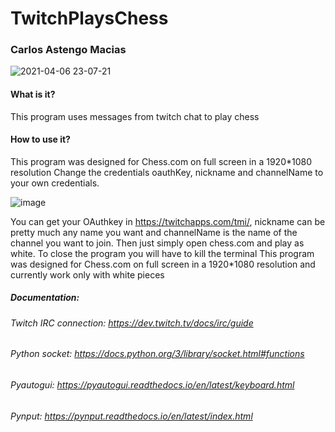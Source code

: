 # TwitchPlaysChess
### Carlos Astengo Macias

![2021-04-06 23-07-21](https://user-images.githubusercontent.com/81842396/113810758-845f6200-9730-11eb-94e3-12823e5dc0d4.gif)

#### What is it?
This program uses messages from twitch chat to play chess
#### How to use it?
This program was designed for Chess.com on full screen in a 1920*1080 resolution
Change the credentials oauthKey, nickname and channelName to your own credentials.

![image](https://user-images.githubusercontent.com/81842396/113790864-f5d6ea80-9707-11eb-9327-aad101fda79a.png)

You can get your OAuthkey in  https://twitchapps.com/tmi/, nickname can be pretty much any name you want and channelName is the name of the channel you want to join.
Then just simply open chess.com and play as white.  To close the program you will have to kill the terminal
This program was designed for Chess.com on full screen in a 1920*1080 resolution and currently work only with white pieces
##### Documentation:
###### Twitch IRC connection: https://dev.twitch.tv/docs/irc/guide
###### Python socket: https://docs.python.org/3/library/socket.html#functions
###### Pyautogui: https://pyautogui.readthedocs.io/en/latest/keyboard.html
###### Pynput: https://pynput.readthedocs.io/en/latest/index.html
